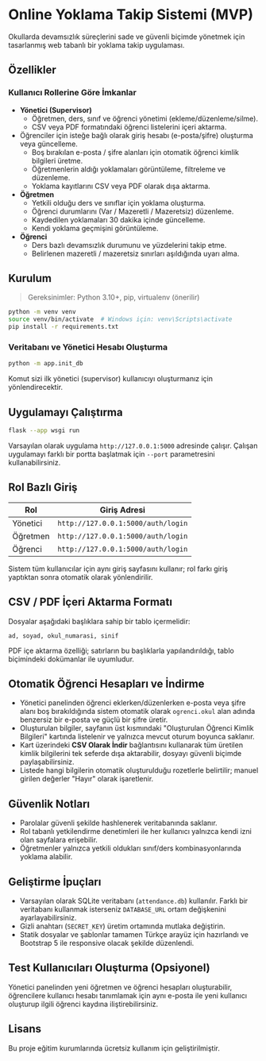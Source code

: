 # Online Yoklama Takip Sistemi (MVP)

Okullarda devamsızlık süreçlerini sade ve güvenli biçimde yönetmek için tasarlanmış web tabanlı bir yoklama takip uygulaması.

## Özellikler

### Kullanıcı Rollerine Göre İmkanlar

- **Yönetici (Supervisor)**
  - Öğretmen, ders, sınıf ve öğrenci yönetimi (ekleme/düzenleme/silme).
  - CSV veya PDF formatındaki öğrenci listelerini içeri aktarma.
- Öğrenciler için isteğe bağlı olarak giriş hesabı (e-posta/şifre) oluşturma veya güncelleme.
  - Boş bırakılan e-posta / şifre alanları için otomatik öğrenci kimlik bilgileri üretme.
  - Öğretmenlerin aldığı yoklamaları görüntüleme, filtreleme ve düzenleme.
  - Yoklama kayıtlarını CSV veya PDF olarak dışa aktarma.
- **Öğretmen**
  - Yetkili olduğu ders ve sınıflar için yoklama oluşturma.
  - Öğrenci durumlarını (Var / Mazeretli / Mazeretsiz) düzenleme.
  - Kaydedilen yoklamaları 30 dakika içinde güncelleme.
  - Kendi yoklama geçmişini görüntüleme.
- **Öğrenci**
  - Ders bazlı devamsızlık durumunu ve yüzdelerini takip etme.
  - Belirlenen mazeretli / mazeretsiz sınırları aşıldığında uyarı alma.

## Kurulum

> Gereksinimler: Python 3.10+, pip, virtualenv (önerilir)

```bash
python -m venv venv
source venv/bin/activate  # Windows için: venv\Scripts\activate
pip install -r requirements.txt
```

### Veritabanı ve Yönetici Hesabı Oluşturma

```bash
python -m app.init_db
```

Komut sizi ilk yönetici (supervisor) kullanıcıyı oluşturmanız için yönlendirecektir.

## Uygulamayı Çalıştırma

```bash
flask --app wsgi run
```

Varsayılan olarak uygulama `http://127.0.0.1:5000` adresinde çalışır. Çalışan uygulamayı farklı bir portta başlatmak için `--port` parametresini kullanabilirsiniz.

## Rol Bazlı Giriş

| Rol | Giriş Adresi |
| --- | --- |
| Yönetici | `http://127.0.0.1:5000/auth/login` |
| Öğretmen | `http://127.0.0.1:5000/auth/login` |
| Öğrenci | `http://127.0.0.1:5000/auth/login` |

Sistem tüm kullanıcılar için aynı giriş sayfasını kullanır; rol farkı giriş yaptıktan sonra otomatik olarak yönlendirilir.

## CSV / PDF İçeri Aktarma Formatı

Dosyalar aşağıdaki başlıklara sahip bir tablo içermelidir:

```
ad, soyad, okul_numarasi, sinif
```

PDF içe aktarma özelliği; satırların bu başlıklarla yapılandırıldığı, tablo biçimindeki dokümanlar ile uyumludur.

## Otomatik Öğrenci Hesapları ve İndirme

- Yönetici panelinden öğrenci eklerken/düzenlerken e-posta veya şifre alanı boş bırakıldığında sistem otomatik olarak `ogrenci.okul` alan adında benzersiz bir e-posta ve güçlü bir şifre üretir.
- Oluşturulan bilgiler, sayfanın üst kısmındaki "Oluşturulan Öğrenci Kimlik Bilgileri" kartında listelenir ve yalnızca mevcut oturum boyunca saklanır.
- Kart üzerindeki **CSV Olarak İndir** bağlantısını kullanarak tüm üretilen kimlik bilgilerini tek seferde dışa aktarabilir, dosyayı güvenli biçimde paylaşabilirsiniz.
- Listede hangi bilgilerin otomatik oluşturulduğu rozetlerle belirtilir; manuel girilen değerler "Hayır" olarak işaretlenir.

## Güvenlik Notları

- Parolalar güvenli şekilde hashlenerek veritabanında saklanır.
- Rol tabanlı yetkilendirme denetimleri ile her kullanıcı yalnızca kendi izni olan sayfalara erişebilir.
- Öğretmenler yalnızca yetkili oldukları sınıf/ders kombinasyonlarında yoklama alabilir.

## Geliştirme İpuçları

- Varsayılan olarak SQLite veritabanı (`attendance.db`) kullanılır. Farklı bir veritabanı kullanmak isterseniz `DATABASE_URL` ortam değişkenini ayarlayabilirsiniz.
- Gizli anahtarı (`SECRET_KEY`) üretim ortamında mutlaka değiştirin.
- Statik dosyalar ve şablonlar tamamen Türkçe arayüz için hazırlandı ve Bootstrap 5 ile responsive olacak şekilde düzenlendi.

## Test Kullanıcıları Oluşturma (Opsiyonel)

Yönetici panelinden yeni öğretmen ve öğrenci hesapları oluşturabilir, öğrencilere kullanıcı hesabı tanımlamak için aynı e-posta ile yeni kullanıcı oluşturup ilgili öğrenci kaydına iliştirebilirsiniz.

## Lisans

Bu proje eğitim kurumlarında ücretsiz kullanım için geliştirilmiştir.
